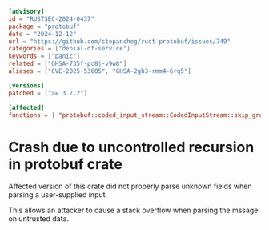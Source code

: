 ```toml
[advisory]
id = "RUSTSEC-2024-0437"
package = "protobuf"
date = "2024-12-12"
url = "https://github.com/stepancheg/rust-protobuf/issues/749"
categories = ["denial-of-service"]
keywords = ["panic"]
related = ["GHSA-735f-pc8j-v9w8"]
aliases = ["CVE-2025-53605", "GHSA-2gh3-rmm4-6rq5"]

[versions]
patched = [">= 3.7.2"]

[affected]
functions = { "protobuf::coded_input_stream::CodedInputStream::skip_group" = ["<= 3.4.0"] }
```

# Crash due to uncontrolled recursion in protobuf crate

Affected version of this crate did not properly parse unknown fields when parsing a user-supplied input.

This allows an attacker to cause a stack overflow when parsing the mssage on untrusted data.
